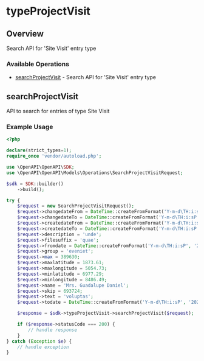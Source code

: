 # typeProjectVisit

## Overview

Search API for 'Site Visit' entry type

### Available Operations

* [searchProjectVisit](#searchprojectvisit) - Search API for 'Site Visit' entry type

## searchProjectVisit

API to search for entries of type Site Visit

### Example Usage

```php
<?php

declare(strict_types=1);
require_once 'vendor/autoload.php';

use \OpenAPI\OpenAPI\SDK;
use \OpenAPI\OpenAPI\Models\Operations\SearchProjectVisitRequest;

$sdk = SDK::builder()
    ->build();

try {
    $request = new SearchProjectVisitRequest();
    $request->changedateFrom = DateTime::createFromFormat('Y-m-d\TH:i:sP', '2022-02-13T00:18:26.818Z');
    $request->changedateTo = DateTime::createFromFormat('Y-m-d\TH:i:sP', '2020-03-28T08:47:25.593Z');
    $request->createdateFrom = DateTime::createFromFormat('Y-m-d\TH:i:sP', '2021-06-26T03:36:42.239Z');
    $request->createdateTo = DateTime::createFromFormat('Y-m-d\TH:i:sP', '2022-05-05T18:49:24.442Z');
    $request->description = 'unde';
    $request->filesuffix = 'quae';
    $request->fromdate = DateTime::createFromFormat('Y-m-d\TH:i:sP', '2022-08-29T09:17:21.956Z');
    $request->group = 'eveniet';
    $request->max = 389630;
    $request->maxlatitude = 1873.61;
    $request->maxlongitude = 5054.73;
    $request->minlatitude = 6977.29;
    $request->minlongitude = 8486.49;
    $request->name = 'Mrs. Guadalupe Daniel';
    $request->skip = 693724;
    $request->text = 'voluptas';
    $request->todate = DateTime::createFromFormat('Y-m-d\TH:i:sP', '2021-06-19T08:10:54.315Z');

    $response = $sdk->typeProjectVisit->searchProjectVisit($request);

    if ($response->statusCode === 200) {
        // handle response
    }
} catch (Exception $e) {
    // handle exception
}
```
